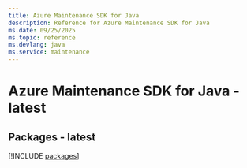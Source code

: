 ```yaml
---
title: Azure Maintenance SDK for Java
description: Reference for Azure Maintenance SDK for Java
ms.date: 09/25/2025
ms.topic: reference
ms.devlang: java
ms.service: maintenance
---
```

# Azure Maintenance SDK for Java - latest
## Packages - latest
[!INCLUDE [packages](maintenance-index.md)]
